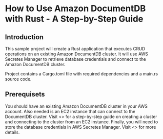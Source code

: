 # How to Use Amazon DocumentDB with Rust - A Step-by-Step Guide
## Introduction

This sample project will create a Rust application that executes CRUD operations on an existing Amazon DocumentDB cluster. It will use AWS Secretes Manager to retrieve database credentials and connect to the Amazon DocumentDB cluster.

Project contains a Cargo.toml file with required dependencies and a main.rs source code.

## Prerequisets

You should have an existing Amazon DocumentDB cluster in your AWS account. Also needed is an EC2 instance that can connect to the DocumentDB cluster. Visit <> for a step-by-step guide on creating a cluster and connecting to the cluster from an EC2 instance.
Finally, you will need to store the database credentials in AWS Secretes Manager. Visit <> for more details.

